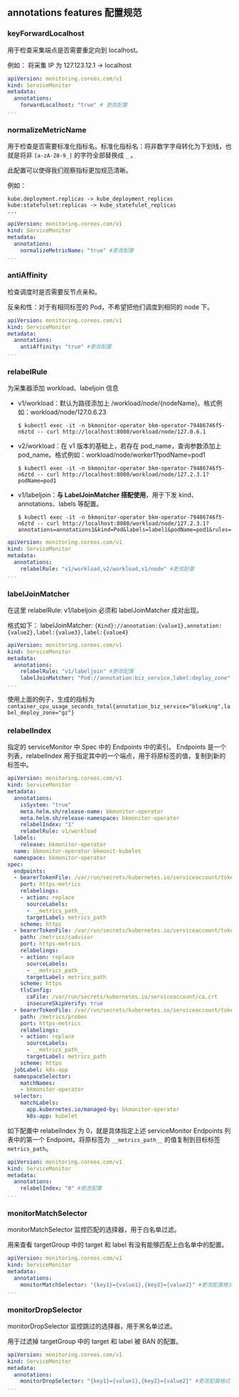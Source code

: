 ## annotations features 配置规范

### keyForwardLocalhost

用于检查采集端点是否需要重定向到 localhost。

例如：
将采集 IP 为 127.123.12.1 -> localhost

```yaml
apiVersion: monitoring.coreos.com/v1
kind: ServiceMonitor
metadata:
  annotations:
    forwardLocalhost: "true" # 更改配置
...
```

### normalizeMetricName

用于检查是否需要标准化指标名。标准化指标名：将非数字字母转化为下划线，也就是将非 `[a-zA-Z0-9_]` 的字符全部替换成 `_` 。

此配置可以使得我们观察指标更加规范清晰。

例如：
```text
kube.deployment.replicas -> kube_deployment_replicas
kube:statefulset:replicas -> kube_statefulet_replicas
...
```

```yaml
apiVersion: monitoring.coreos.com/v1
kind: ServiceMonitor
metadata:
  annotations:
    normalizeMetricName: "true" #更改配置
...
```

### antiAffinity

检查调度时是否需要反节点亲和。

反亲和性：对于有相同标签的 Pod，不希望把他们调度到相同的 node 下。
```yaml
apiVersion: monitoring.coreos.com/v1
kind: ServiceMonitor
metadata:
  annotations:
    antiAffinity: "true" #更改配置
...
```

### relabelRule

为采集器添加 workload、labeljoin 信息
* v1/workload：默认为路径添加上 /workload/node/{nodeName}。格式例如：workload/node/127.0.6.23
  ```shell
  $ kubectl exec -it -n bkmonitor-operator bkm-operator-79486746f5-n6ztd -- curl http://localhost:8080/workload/node/127.0.6.1
  ```

* v2/workload：在 v1 版本的基础上，若存在 pod_name，查询参数添加上 pod_name。格式例如：workload/node/worker1?podName=pod1
  ```shell
  $ kubectl exec -it -n bkmonitor-operator bkm-operator-79486746f5-n6ztd -- curl http://localhost:8080/workload/node/127.2.3.1?podName=pod1
  ```

* v1/labeljoin：**与 LabelJoinMatcher 搭配使用**，用于下发 kind、annotations、labels 等配置。
  ```shell
  $ kubectl exec -it -n bkmonitor-operator bkm-operator-79486746f5-n6ztd -- curl http://localhost:8080/workload/node/127.2.3.1?annotations=annotations1&kind=Pod&labels=label1&podName=pod1&rules=labeljoin
  ```

```yaml
apiVersion: monitoring.coreos.com/v1
kind: ServiceMonitor
metadata:
  annotations:
    relabelRule: "v1/workload,v2/workload,v1/node" #更改配置
...
```

### labelJoinMatcher

在这里 relabelRule: v1/labeljoin 必须和 labelJoinMatcher 成对出现。

格式如下：
labelJoinMatcher: `{Kind}://annotation:{value1},annotation:{value2},label:{value3},label:{value4}`
```yaml
apiVersion: monitoring.coreos.com/v1
kind: ServiceMonitor
metadata:
  annotations:
    relabelRule: "v1/labeljoin" #更改配置
    labelJoinMatcher: "Pod://annotation:biz_service,label:deploy_zone" # 更改配置
...
```
使用上面的例子，生成的指标为 `container_cpu_usage_seconds_total{annotation_biz_service="blueking",label_deploy_zone="gz"}`

### relabelIndex

指定的 serviceMonitor 中 Spec 中的 Endpoints 中的索引。
Endpoints 是一个列表，relabelIndex 用于指定其中的一个端点，用于将原标签的值，复制到新的标签中。

```yaml
apiVersion: monitoring.coreos.com/v1
kind: ServiceMonitor
metadata:
  annotations:
    isSystem: "true"
    meta.helm.sh/release-name: bkmonitor-operator
    meta.helm.sh/release-namespace: bkmonitor-operator
    relabelIndex: "1"
    relabelRule: v1/workload
  labels:
    release: bkmonitor-operator
  name: bkmonitor-operator-bkmonit-kubelet
  namespace: bkmonitor-operator
spec:
  endpoints:
  - bearerTokenFile: /var/run/secrets/kubernetes.io/serviceaccount/token
    port: https-metrics
    relabelings:
    - action: replace
      sourceLabels:
      - __metrics_path__
      targetLabel: metrics_path
    scheme: https
  - bearerTokenFile: /var/run/secrets/kubernetes.io/serviceaccount/token
    path: /metrics/cadvisor
    port: https-metrics
    relabelings:
    - action: replace
      sourceLabels:
      - __metrics_path__
      targetLabel: metrics_path
    scheme: https
    tlsConfig:
      caFile: /var/run/secrets/kubernetes.io/serviceaccount/ca.crt
      insecureSkipVerify: true
  - bearerTokenFile: /var/run/secrets/kubernetes.io/serviceaccount/token
    path: /metrics/probes
    port: https-metrics
    relabelings:
    - action: replace
      sourceLabels:
      - __metrics_path__
      targetLabel: metrics_path
    scheme: https
  jobLabel: k8s-app
  namespaceSelector:
    matchNames:
    - bkmonitor-operator
  selector:
    matchLabels:
      app.kubernetes.io/managed-by: bkmonitor-operator
      k8s-app: kubelet
```

如下配置中 relabelIndex 为 0，就是具体指定上述 serviceMonitor Endpoints 列表中的第一个 Endpoint。将原标签为 `__metrics_path__` 的值复制到目标标签 `metrics_path`。

```yaml
apiVersion: monitoring.coreos.com/v1
kind: ServiceMonitor
metadata:
  annotations:
    relabelIndex: "0" #更改配置
...
```

### monitorMatchSelector

monitorMatchSelector 监控匹配的选择器，用于白名单过滤。

用来查看 targetGroup 中的 target 和 label 有没有能够匹配上白名单中的配置。

```yaml
apiVersion: monitoring.coreos.com/v1
kind: ServiceMonitor
metadata:
  annotations:
    monitorMatchSelector: "{key1}={value1},{key2}={value2}" #更改配置格式
...
```

### monitorDropSelector

monitorDropSelector 监控跳过的选择器，用于黑名单过滤。

用于过滤掉 targetGroup 中的 target 和 label 被 BAN 的配置。

```yaml
apiVersion: monitoring.coreos.com/v1
kind: ServiceMonitor
metadata:
  annotations:
    monitorDropSelector: "{key1}={value1},{key2}={value2}" #更改配置格式
...
```
